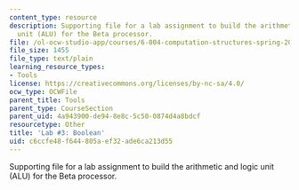 ```yaml
---
content_type: resource
description: Supporting file for a lab assignment to build the arithmetic and logic
  unit (ALU) for the Beta processor.
file: /ol-ocw-studio-app/courses/6-004-computation-structures-spring-2009/c6ccfe48f644805aef32ade6ca213d55_lab3boolean.jsim
file_size: 1455
file_type: text/plain
learning_resource_types:
- Tools
license: https://creativecommons.org/licenses/by-nc-sa/4.0/
ocw_type: OCWFile
parent_title: Tools
parent_type: CourseSection
parent_uid: 4a943900-de94-8e8c-5c50-0874d4a8bdcf
resourcetype: Other
title: 'Lab #3: Boolean'
uid: c6ccfe48-f644-805a-ef32-ade6ca213d55
---
```

Supporting file for a lab assignment to build the arithmetic and logic unit (ALU) for the Beta processor.